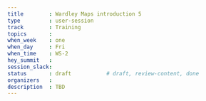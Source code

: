 ```yaml
---
title        : Wardley Maps introduction 5
type         : user-session
track        : Training
topics       : 
when_week    : one
when_day     : Fri
when_time    : WS-2
hey_summit   :
session_slack:
status       : draft           # draft, review-content, done
organizers   :
description  : TBD
---
```



<!--(add intro)
## WHY
(...)
## What
(...)
## Outcomes
(...)
## References
(...)
## Previous-->
